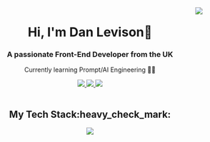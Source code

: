 <img align="right" src="https://visitor-badge.laobi.icu/badge?page_id=danlevison.danlevison" />

<h1 align="center">Hi, I'm Dan Levison👋</h1>

<h3 align="center">A passionate Front-End Developer from the UK</h3>
<p align="center">Currently learning Prompt/AI Engineering 👨‍🎓</p>

<div align="center"> 
  <a href="mailto:dan.ejlevison@gmail.com">
    <img src="https://img.shields.io/badge/Gmail-333333?style=for-the-badge&logo=gmail&logoColor=red" />
  </a>
  <a href="https://www.linkedin.com/in/daniel-levison-7250b9156/" target="_blank">
    <img src="https://img.shields.io/badge/LinkedIn-0077B5?style=for-the-badge&logo=linkedin&logoColor=white" />
  </a>
  <a href="https://danlevison.dev/" target="_blank">
     <img src="https://img.shields.io/badge/Portfolio-255E63?style=for-the-badge&logo=About.me&logoColor=white" />
  </a>
</div>

<br />

<h2 align="center">My Tech Stack:heavy_check_mark:</h2>
<div align="center">
  <img src="https://skillicons.dev/icons?i=html,css,js,react,typescript,nextjs,tailwind,firebase,jest,github,)](https://skillicons.dev"/>
</div>

